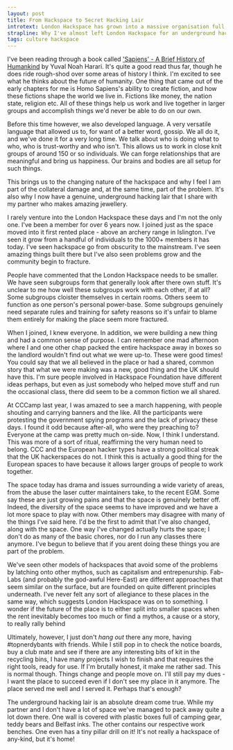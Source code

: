 ```yaml
---
layout: post
title: From Hackspace to Secret Hacking Lair
introtext: London Hackspace has grown into a massive organisation full of talented people. So why am I not there as much anymore?
strapline: Why I've almost left London Hackspace for an underground hacking lair
tags: culture hackspace
---
```


I've been reading through a book called ['Sapiens' - A Brief History of Humankind](https://www.amazon.com/Sapiens-Humankind-Yuval-Noah-Harari-ebook/dp/B00K7ED54M/#nav-subnav) by Yuval Noah Harari. It's quite a good read thus far, though he does ride rough-shod over some areas of history I think. I'm excited to see what he thinks about the future of humanity. One thing that came out of the early chapters for me is Homo Sapiens's ability to create fiction, and how these fictions shape the world we live in. Fictions like money, the nation state, religion etc. All of these things help us work and live together in larger groups and accomplish things we'd never be able to do on our own.

Before this time however, we also developed language. A very versatile language that allowed us to, for want of a better word, gossip. We all do it, and we've done it for a very long time. We talk about who is doing what to who, who is trust-worthy and who isn't. This allows us to work in close knit groups of around 150 or so individuals. We can forge relationships that are meaningful and bring us happiness. Our brains and bodies are all setup for such things.

This brings us to the changing nature of the hackspace and why I feel I am part of the collateral damage and, at the same time, part of the problem. It's also why I now have a genuine, underground hacking lair that I share with my partner who makes amazing jewellery.

I rarely venture into the London Hackspace these days and I'm not the only one. I've been a member for over 6 years now. I joined just as the space moved into it first rented place - above an archery range in Islington. I've seen it grow from a handful of individuals to the 1000+ members it has today. I've seen hackspace go from obscurity to the mainstream. I've seen amazing things built there but I've also seen problems grow and the community begin to fracture.

People have commented that the London Hackspace needs to be smaller. We have seen subgroups form that generally look after there own stuff. It's unclear to me how well these subgroups work with each other, if at all? Some subgroups cloister themselves in certain rooms. Others seem to function as one person's personal power-base. Some subgroups genuinely need separate rules and training for safety reasons so it's unfair to blame them entirely for making the place seem more fractured. 

When I joined, I knew everyone. In addition, we were building a new thing and had a common sense of purpose. I can remember one mad afternoon where I and one other chap packed the entire hackspace away in boxes so the landlord wouldn't find out what we were up-to. These were good times! You could say that we all believed in the place or had a shared, common story that what we were making was a new, good thing and the UK should have this. I'm sure people involved in Hackspace Foundation have different ideas perhaps, but even as just somebody who helped move stuff and run the occasional class, there did seem to be a common fiction we all shared.

At CCCamp last year, I was amazed to see a march happening, with people shouting and carrying banners and the like. All the participants were protesting the government spying programs and the lack of privacy these days. I found it odd because after-all, who were they preaching to? Everyone at the camp was pretty much on-side. Now, I think I understand. This was more of a sort of ritual, reaffirming the very human need to belong. CCC and the European hacker types have a strong political streak that the UK hackerspaces do not. I think this is actually a good thing for the European spaces to have because it allows larger groups of people to work together.

The space today has drama and issues surrounding a wide variety of areas, from the abuse the laser cutter maintainers take, to the recent EGM. Some say these are just growing pains and that the space is genuinely better off. Indeed, the diversity of the space seems to have improved and we have a lot more space to play with now. Other members may disagree with many of the things I've said here. I'd be the first to admit that I've also changed, along with the space. One way I've changed actually hurts the space; I don't do as many of the basic chores, nor do I run any classes there anymore. I've begun to believe that if you arent doing these things you are part of the problem. 

We've seen other models of hackspaces that avoid some of the problems by latching onto other mythos, such as capitalism and entrepenurship. Fab-Labs (and probably the god-awful Here-East) are different approaches that seem similar on the surface, but are founded on quite different principles underneath. I've never felt any sort of allegiance to these places in the same way, which suggests London Hackspace was on to something. I wonder if the future of the place is to either split into smaller spaces when the rent inevitably becomes too much or find a mythos, a cause or a story, to really rally behind

Ultimately, however, I just don't *hang out* there any more, having #topnerdybants with friends. While I still pop in to check the notice boards, buy a club mate and see if there are any interesting bits of kit in the recycling bins, I have many projects I wish to finish and that requires the right tools, ready for use. If I'm brutally honest, it make me rather sad. This is normal though. Things change and people move on.  I'll still pay my dues - I want the place to succeed even if I don't see my place in it anymore. The place served me well and I served it. Perhaps that's enough? 

The underground hacking lair is an absolute dream come true. While my partner and I don't have a lot of space we've managed to pack away quite a lot down there. One wall is covered with plastic boxes full of camping gear, teddy bears and Belfast inks. The other contains our respective work benches. One even has a tiny pillar drill on it! It's not really a hackspace of any-kind, but it's home! 
 
